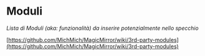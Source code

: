 # Moduli

_Lista di Moduli (aka: funzionalità) da inserire potenzialmente nello specchio_

[https://github.com/MichMich/MagicMirror/wiki/3rd-party-modules](https://github.com/MichMich/MagicMirror/wiki/3rd-party-modules)
